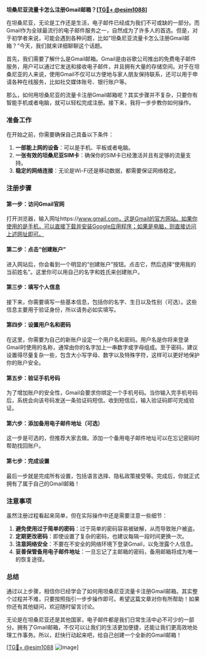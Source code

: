 **坦桑尼亚流量卡怎么注册Gmail邮箱？[[TG💪+ @esim1088](https://t.me/s/esim1088)]**

在坦桑尼亚，无论是工作还是生活，电子邮件已经成为我们不可或缺的一部分。而Gmail作为全球最流行的电子邮件服务之一，自然成为了许多人的首选。但是，对于初学者来说，可能会遇到各种问题，比如“坦桑尼亚流量卡怎么注册Gmail邮箱？”今天，我们就来详细聊聊这个话题。

首先，我们需要了解什么是Gmail邮箱。Gmail是由谷歌公司推出的免费电子邮件服务，用户可以通过它发送和接收电子邮件，并且拥有大量的存储空间。对于在坦桑尼亚的人来说，使用Gmail不仅可以方便地与家人朋友保持联系，还可以用于申请各种在线服务，比如社交媒体账号、银行账户等。

那么，如何用坦桑尼亚的流量卡注册Gmail邮箱呢？其实步骤并不复杂，只要你有智能手机或者电脑，就可以轻松完成注册。接下来，我将一步步教你如何操作。

### 准备工作

在开始之前，你需要确保自己具备以下条件：

1. **一部能上网的设备**：可以是手机、平板或者电脑。
2. **一张有效的坦桑尼亚SIM卡**：确保你的SIM卡已经激活并且有足够的流量支持。
3. **稳定的网络连接**：无论是Wi-Fi还是移动数据，都需要保证网络稳定。

### 注册步骤

#### 第一步：访问Gmail官网

打开浏览器，输入网址https://www.gmail.com，这是Gmail的官方网站。如果你使用的是手机，可以直接下载并安装Google应用程序；如果是电脑，则直接访问上述网址即可。

#### 第二步：点击“创建账户”

进入网站后，你会看到一个明显的“创建账户”按钮。点击它，然后选择“使用我的当前姓名”。这里你可以用自己的名字和姓氏来创建账户。

#### 第三步：填写个人信息

接下来，你需要填写一些基本信息，包括你的名字、生日以及性别（可选）。这些信息主要用于验证身份，所以请务必如实填写。

#### 第四步：设置用户名和密码

在这里，你需要为自己的新账户设定一个用户名和密码。用户名是你将来登录Gmail时使用的名称，通常由你的名字加上一串数字或字母组成。至于密码，建议设置得尽量复杂一些，包含大小写字母、数字以及特殊字符，这样可以更好地保护你的账户安全。

#### 第五步：验证手机号码

为了增加账户的安全性，Gmail会要求你绑定一个手机号码。当你输入完手机号码后，系统会向该号码发送一条验证码短信。收到短信后，输入验证码即可完成验证。

#### 第六步：添加备用电子邮件地址（可选）

这一步是可选的，但推荐大家去做。添加一个备用电子邮件地址可以在忘记密码时帮助找回账户。

#### 第七步：完成设置

最后一步就是完成所有设置，包括语言选择、隐私政策接受等。完成后，你就正式拥有了属于自己的Gmail邮箱！

### 注意事项

虽然注册过程看起来简单，但在实际操作中还是需要注意一些细节：

1. **避免使用过于简单的密码**：过于简单的密码容易被破解，从而导致账户被盗。
2. **定期更改密码**：即使设置了复杂的密码，也建议每隔一段时间更换一次。
3. **注意网络安全**：不要在不安全的网络环境下登录Gmail，以免泄露个人信息。
4. **妥善保管备用电子邮件地址**：一旦忘记了主邮箱的密码，备用邮箱将成为唯一的恢复途径。

### 总结

通过以上步骤，相信你已经学会了如何用坦桑尼亚流量卡注册Gmail邮箱。其实整个过程并不难，只要按照指引一步步操作即可。希望这篇文章对你有所帮助！如果你还有其他疑问，欢迎随时留言讨论。

无论是在坦桑尼亚还是其他国家，电子邮件都是我们日常生活中必不可少的一部分。拥有了Gmail邮箱，不仅可以让我们的生活更加便捷，还能让我们更高效地处理工作事务。所以，赶快行动起来吧，给自己创建一个全新的Gmail邮箱！

[[TG💪+ @esim1088](https://t.me/s/esim1088) ![Image](https://i.postimg.cc/4NQfJmqS/Snipaste-2025-05-13-00-14-12.png)]